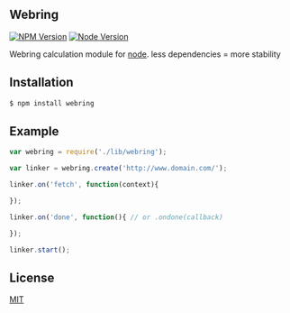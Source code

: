 ## Webring

[![NPM Version][npm-image]][npm-url]
[![Node Version][node-version-image]][node-url]

Webring calculation module for [node](http://nodejs.org).
less dependencies = more stability

## Installation

```bash
$ npm install webring
```

## Example
```js
var webring = require('./lib/webring');

var linker = webring.create('http://www.domain.com/');

linker.on('fetch', function(context){

});

linker.on('done', function(){ // or .ondone(callback)

});

linker.start();
```

## License

  [MIT](LICENSE)

[npm-image]: https://img.shields.io/npm/v/webring.svg
[npm-url]: https://npmjs.org/package/webring
[node-url]: https://nodejs.org/
[node-version-image]: https://img.shields.io/node/v/webring.svg